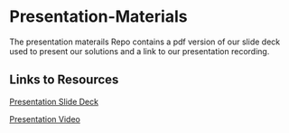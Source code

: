 # Presentation-Materials
The presentation materails Repo contains a pdf version of our slide deck used to present our solutions and a link to our presentation recording.
<BR>

## Links to Resources
[Presentation Slide Deck](https://github.com/Digi-Guard/Presentation-Materials/blob/main/Presentation%20Deck.pdf)

[Presentation Video]()